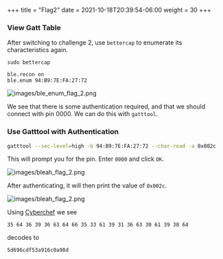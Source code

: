 +++
title = "Flag2"
date = 2021-10-18T20:39:54-06:00
weight = 30
+++


### View Gatt Table

After switching to challenge 2, use `bettercap` to enumerate its characteristics again.
```
sudo bettercap
```
```
ble.recon on
ble.enum 94:B9:7E:FA:27:72
```

![images/ble_enum_flag_2.png](/static/ble_enum_flag_2.png)

We see that there is some authentication required, and that we should connect with pin 0000. We can do this with `gatttool`.

### Use Gatttool with Authentication

```bash
gatttool --sec-level=high -b 94:B9:7E:FA:27:72 --char-read -a 0x002c
```
This will prompt you for the pin. Enter `0000` and click `OK`.

![images/bleah_flag_2.png](/static/bleah_flag_2.png)

After authenticating, it will then print the value of `0x002c`.

![images/bleah_flag_2.png](/static/bleah_flag_2.png)

Using <a href="https://gchq.github.io/CyberChef/#recipe=From_Hex('Auto')&input=MzUgNjQgMzYgMzkgMzYgNjMgNjQgNjYgMzUgMzMgNjEgMzkgMzEgMzYgNjMgMzAgNjEgMzkgMzggNjQ">Cyberchef</a> we see
```
35 64 36 39 36 63 64 66 35 33 61 39 31 36 63 30 61 39 38 64
```
decodes to
```
5d696cdf53a916c0a98d
```
